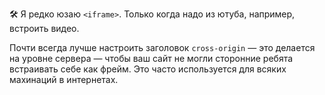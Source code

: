 ---
---

🛠 Я редко юзаю `<iframe>`. Только когда надо из ютуба, например, встроить видео.

Почти всегда лучше настроить заголовок `cross-origin` — это делается на уровне сервера — чтобы ваш сайт не могли сторонние ребята встраивать себе как фрейм. Это часто используется для всяких махинаций в интернетах.

